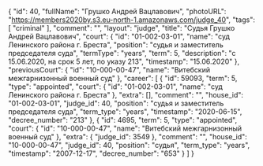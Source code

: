 {
    "id": 40,
    "fullName": "Грушко Андрей Вацлавович",
    "photoURL": "https://members2020by.s3.eu-north-1.amazonaws.com/judge_40",
    "tags": [
        "criminal"
    ],
    "comment": "",
    "layout": "judge",
    "title": "Судья Грушко Андрей Вацлавович",
    "court": {
        "id": "01-002-03-01",
        "name": "суд Ленинского района г. Бреста",
        "position": "судья и заместитель председателя суда",
        "termType": "years",
        "term": 5,
        "description": "c 15.06.2020, на срок 5 лет, по указу 213",
        "timestamp": "15.06.2020"
    },
    "previousCourt": {
        "id": "10-000-00-47",
        "name": "Витебский межгарнизонный военный суд"
    },
    "career": [
        {
            "id": 59093,
            "term": 5,
            "type": "appointed",
            "court": {
                "id": "01-002-03-01",
                "name": "суд Ленинского района г. Бреста"
            },
            "extra": [],
            "comment": "",
            "house_id": "01-002-03-01",
            "judge_id": 40,
            "position": "судья и заместитель председателя суда",
            "term_type": "years",
            "timestamp": "2020-06-15",
            "decree_number": "213"
        },
        {
            "id": 4695,
            "term": 5,
            "type": "appointed",
            "court": {
                "id": "10-000-00-47",
                "name": "Витебский межгарнизонный военный суд"
            },
            "extra": {
                "judge_id": 3549
            },
            "comment": "",
            "house_id": "10-000-00-47",
            "judge_id": 40,
            "position": "судья",
            "term_type": "years",
            "timestamp": "2007-12-17",
            "decree_number": "653"
        }
    ]
}